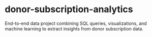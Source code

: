 # donor-subscription-analytics
End-to-end data project combining SQL queries, visualizations, and machine learning to extract insights from donor subscription data.
